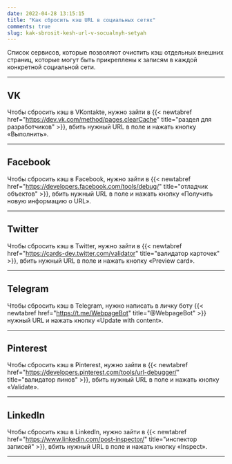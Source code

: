 ```yaml
---
date: 2022-04-28 13:15:15
title: "Как сбросить кэш URL в социальных сетях"
comments: true
slug: kak-sbrosit-kesh-url-v-socualnyh-setyah
---
```


Список сервисов, которые позволяют очистить кэш отдельных внешних страниц, которые могут быть прикреплены к записям в каждой конкретной социальной сети.

---

## VK
Чтобы сбросить кэш в VKontakte, нужно зайти в {{< newtabref href="https://dev.vk.com/method/pages.clearCache" title="раздел для разработчиков" >}}, вбить нужный URL в поле и нажать кнопку «Выполнить».

---

## Facebook
Чтобы сбросить кэш в Facebook, нужно зайти в {{< newtabref href="https://developers.facebook.com/tools/debug/" title="отладчик объектов" >}}, вбить нужный URL в поле и нажать кнопку «Получить новую информацию о URL».

---

## Twitter
Чтобы сбросить кэш в Twitter, нужно зайти в {{< newtabref href="https://cards-dev.twitter.com/validator" title="валидатор карточек" >}}, вбить нужный URL в поле и нажать кнопку «Preview card».

---

## Telegram
Чтобы сбросить кэш в Telegram, нужно написать в личку боту {{< newtabref href="https://t.me/WebpageBot" title="@WebpageBot" >}} нужный URL и нажать кнопку «Update with content».

---

## Pinterest
Чтобы сбросить кэш в Pinterest, нужно зайти в {{< newtabref href="https://developers.pinterest.com/tools/url-debugger/" title="валидатор пинов" >}}, вбить нужный URL в поле и нажать кнопку «Validate».

---

## LinkedIn
Чтобы сбросить кэш в LinkedIn, нужно зайти в {{< newtabref href="https://www.linkedin.com/post-inspector/" title="инспектор записей" >}}, вбить нужный URL в поле и нажать кнопку «Inspect».

---